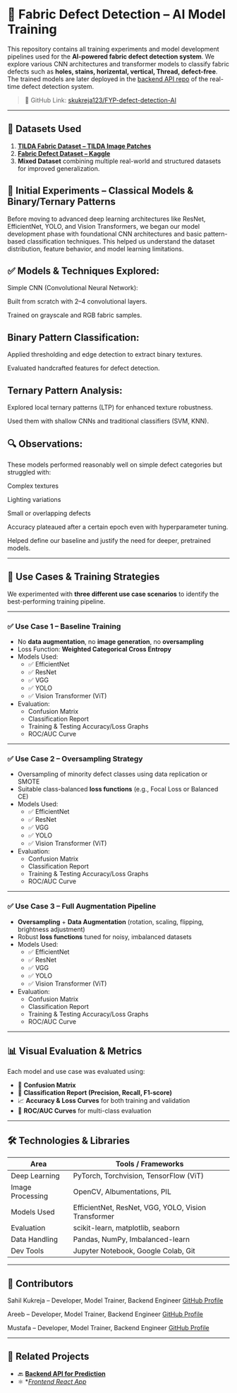 # 🧠 Fabric Defect Detection – AI Model Training

This repository contains all training experiments and model development pipelines used for the **AI-powered fabric defect detection system**. We explore various CNN architectures and transformer models to classify fabric defects such as **holes, stains, horizental, vertical, Thread, defect-free**. The trained models are later deployed in the [backend API repo](https://github.com/skukreja123/FYP-defect-dection-backend) of the real-time defect detection system.

> 📍 GitHub Link: [skukreja123/FYP-defect-detection-AI](https://github.com/skukreja123/FYP-defect-detection-AI)

---

## 📂 Datasets Used

1. **[TILDA Fabric Dataset – TILDA Image Patches](https://www.kaggle.com/datasets/angelolmg/tilda-400-64x64-patches)**
2. **[Fabric Defect Dataset – Kaggle](https://www.kaggle.com/datasets/k213080/fabric-defect-dataset)**
3. **Mixed Dataset** combining multiple real-world and structured datasets for improved generalization.



## 🧪 Initial Experiments – Classical Models & Binary/Ternary Patterns

Before moving to advanced deep learning architectures like ResNet, EfficientNet, YOLO, and Vision Transformers, we began our model development phase with foundational CNN architectures and basic pattern-based classification techniques. This helped us understand the dataset distribution, feature behavior, and model learning limitations.

## ✅ Models & Techniques Explored:
  Simple CNN (Convolutional Neural Network):
  
  Built from scratch with 2–4 convolutional layers.
  
  Trained on grayscale and RGB fabric samples.

## Binary Pattern Classification:
  
  Applied thresholding and edge detection to extract binary textures.
  
  Evaluated handcrafted features for defect detection.

## Ternary Pattern Analysis:

  Explored local ternary patterns (LTP) for enhanced texture robustness.
  
  Used them with shallow CNNs and traditional classifiers (SVM, KNN).

## 🔍 Observations:
  These models performed reasonably well on simple defect categories but struggled with:
  
  Complex textures
  
  Lighting variations
  
  Small or overlapping defects
  
  Accuracy plateaued after a certain epoch even with hyperparameter tuning.
  
  Helped define our baseline and justify the need for deeper, pretrained models.


---

## 🎯 Use Cases & Training Strategies

We experimented with **three different use case scenarios** to identify the best-performing training pipeline.

---

### ✅ Use Case 1 – Baseline Training

- No **data augmentation**, no **image generation**, no **oversampling**
- Loss Function: **Weighted Categorical Cross Entropy**
- Models Used:
  - ✅ EfficientNet
  - ✅ ResNet
  - ✅ VGG
  - ✅ YOLO
  - ✅ Vision Transformer (ViT)
- Evaluation:
  - Confusion Matrix
  - Classification Report
  - Training & Testing Accuracy/Loss Graphs
  - ROC/AUC Curve

---

### ✅ Use Case 2 – Oversampling Strategy

- Oversampling of minority defect classes using data replication or SMOTE
- Suitable class-balanced **loss functions** (e.g., Focal Loss or Balanced CE)
- Models Used:
  - ✅ EfficientNet
  - ✅ ResNet
  - ✅ VGG
  - ✅ YOLO
  - ✅ Vision Transformer (ViT)
- Evaluation:
  - Confusion Matrix
  - Classification Report
  - Training & Testing Accuracy/Loss Graphs
  - ROC/AUC Curve

---

### ✅ Use Case 3 – Full Augmentation Pipeline

- **Oversampling** + **Data Augmentation** (rotation, scaling, flipping, brightness adjustment)
- Robust **loss functions** tuned for noisy, imbalanced datasets
- Models Used:
  - ✅ EfficientNet
  - ✅ ResNet
  - ✅ VGG
  - ✅ YOLO
  - ✅ Vision Transformer (ViT)
- Evaluation:
  - Confusion Matrix
  - Classification Report
  - Training & Testing Accuracy/Loss Graphs
  - ROC/AUC Curve

---

## 📊 Visual Evaluation & Metrics

Each model and use case was evaluated using:

- 📌 **Confusion Matrix**  
- 📌 **Classification Report (Precision, Recall, F1-score)**
- 📈 **Accuracy & Loss Curves** for both training and validation
- 🧪 **ROC/AUC Curves** for multi-class evaluation

---

## 🛠 Technologies & Libraries

| Area              | Tools / Frameworks                              |
|-------------------|--------------------------------------------------|
| Deep Learning     | PyTorch, Torchvision, TensorFlow (ViT)           |
| Image Processing  | OpenCV, Albumentations, PIL                      |
| Models Used       | EfficientNet, ResNet, VGG, YOLO, Vision Transformer |
| Evaluation        | scikit-learn, matplotlib, seaborn                |
| Data Handling     | Pandas, NumPy, Imbalanced-learn                  |
| Dev Tools         | Jupyter Notebook, Google Colab, Git              |




---

## 🤝 Contributors

  Sahil Kukreja – Developer, Model Trainer, Backend Engineer
   [GitHub Profile](https://github.com/skukreja123)

Areeb – Developer, Model Trainer, Backend Engineer
 [GitHub Profile](https://github.com/areebbinnadeem)

Mustafa – Developer, Model Trainer, Backend Engineer
[GitHub Profile](https://github.com/MustafaHashmani)
 

---

## 🔗 Related Projects

- 🔙 **[Backend API for Prediction](https://github.com/skukreja123/FYP-defect-dection-backend)**
- ⚛️ **[Frontend React App](https://github.com/skukreja123/FYP-defect-detection-frontend)*




